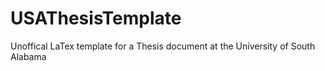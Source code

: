# USAThesisTemplate
Unoffical LaTex template for a Thesis document at the University of South Alabama
